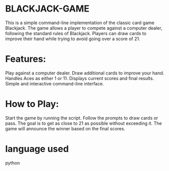 # BLACKJACK-GAME
This is a simple command-line implementation of the classic card game Blackjack. The game allows a player to compete against a computer dealer, following the standard rules of Blackjack. Players can draw cards to improve their hand while trying to avoid going over a score of 21.

# Features:
Play against a computer dealer.
Draw additional cards to improve your hand.
Handles Aces as either 1 or 11.
Displays current scores and final results.
Simple and interactive command-line interface.

# How to Play:
Start the game by running the script.
Follow the prompts to draw cards or pass.
The goal is to get as close to 21 as possible without exceeding it.
The game will announce the winner based on the final scores.

# language used
python
